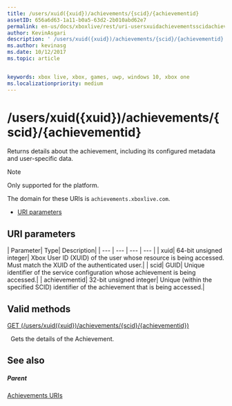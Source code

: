 ```yaml
---
title: /users/xuid({xuid})/achievements/{scid}/{achievementid}
assetID: 656a6d63-1a11-b0a5-63d2-2b010abd62e7
permalink: en-us/docs/xboxlive/rest/uri-usersxuidachievementsscidachievementid.html
author: KevinAsgari
description: ' /users/xuid({xuid})/achievements/{scid}/{achievementid}'
ms.author: kevinasg
ms.date: 10/12/2017
ms.topic: article


keywords: xbox live, xbox, games, uwp, windows 10, xbox one
ms.localizationpriority: medium
---
```



# /users/xuid({xuid})/achievements/{scid}/{achievementid}
Returns details about the achievement, including its configured metadata and user-specific data. 

> [!NOTE] 
> Only supported for the platform. 

 
The domain for these URIs is `achievements.xboxlive.com`.
 
  * [URI parameters](#ID4E2)
 
<a id="ID4E2"></a>

 
## URI parameters
 
| Parameter| Type| Description| 
| --- | --- | --- | --- | 
| xuid| 64-bit unsigned integer| Xbox User ID (XUID) of the user whose resource is being accessed. Must match the XUID of the authenticated user.| 
| scid| GUID| Unique identifier of the service configuration whose achievement is being accessed.| 
| achievementid| 32-bit unsigned integer| Unique (within the specified SCID) identifier of the achievement that is being accessed.| 
  
<a id="ID4EMC"></a>

 
## Valid methods

[GET (/users/xuid({xuid})/achievements/{scid}/{achievementid})](uri-usersxuidachievementsscidachievementidget.md)

&nbsp;&nbsp;Gets the details of the Achievement.
 
<a id="ID4EWC"></a>

 
## See also
 
<a id="ID4EYC"></a>

 
##### Parent 

[Achievements URIs](atoc-reference-achievementsv2.md)

   